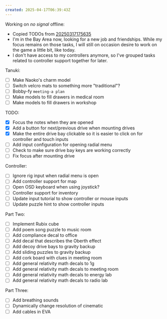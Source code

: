 ```yaml
---
created: 2025-04-17T06:39:43Z
---
```


Working on _no signal_ offline:
- Copied TODOs from [20250317175635](20250317175635.md)
- I'm in the Bay Area now, looking for a new job and friendships. While my focus remains on those tasks, I will still on occasion desire to work on the game a little bit, like today.
- I don't have access to my controllers anymore, so I've grouped tasks related to controller support together for later.

Tanuki:
- [ ] Make Naoko's charm model
- [ ] Switch velcro mats to something more "traditional"?
- [ ] Bobby-fy `meeting-a plan`
- [ ] Make models to fill drawers in medical room
- [ ] Make models to fill drawers in workshop

TODO:
- [x] Focus the notes when they are opened
- [x] Add a button for next/previous drive when mounting drives
- [x] Make the entire drive bay clickable so it is easier to click on for controller and touch inputs
- [ ] Add input configuration for opening radial menu
- [ ] Check to make sure drive bay keys are working correctly
- [ ] Fix focus after mounting drive

Controller:
- [ ] Ignore rig input when radial menu is open
- [ ] Add controller support for map
- [ ] Open OSD keyboard when using joystick?
- [ ] Controller support for inventory
- [ ] Update input tutorial to show controller or mouse inputs
- [ ] Update puzzle hint to show controller inputs

Part Two:
- [ ] Implement Rubix cube
- [ ] Add poem song puzzle to music room
- [ ] Add compliance decal to office
- [ ] Add decal that describes the Oberth effect
- [ ] Add decoy drive bays to gravity backup
- [ ] Add sliding puzzles to gravity backup
- [ ] Add cork board with clues in meeting room
- [ ] Add general relativity math decals to 1g
- [ ] Add general relativity math decals to meeting room
- [ ] Add general relativity math decals to energy lab
- [ ] Add general relativity math decals to radio lab

Part Three:
- [ ] Add breathing sounds
- [ ] Dynamically change resolution of cinematic
- [ ] Add cables in EVA
